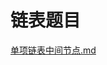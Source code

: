 # 链表题目

[单项链表中间节点.md](https://github.com/niu0217/Documents/blob/main/Algorithm/OD/list/单项链表中间节点.md)

